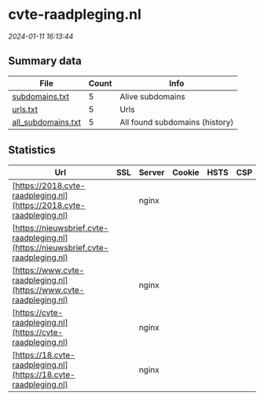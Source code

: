 # cvte-raadpleging.nl
*2024-01-11 16:13:44*
## Summary data


| File       | Count | Info |
|------------|-------|------|
|[subdomains.txt](/data/cvte-raadpleging.nl/subdomains.txt)|5|Alive subdomains|
|[urls.txt](/data/cvte-raadpleging.nl/urls.txt)|5|Urls|
|[all_subdomains.txt](/data/cvte-raadpleging.nl/all_subdomains.txt)|5|All found subdomains (history)|


## Statistics


| Url | SSL | Server | Cookie | HSTS | CSP | XFO | XXP | RP | Tech |Title |
|------------|-------|------|------|------|------|------|------|------|------|------|
|[https://2018.cvte-raadpleging.nl](https://2018.cvte-raadpleging.nl)| |nginx| | | | | | :white_check_mark: |HSTS Nginx|404 Not Found|
|[https://nieuwsbrief.cvte-raadpleging.nl](https://nieuwsbrief.cvte-raadpleging.nl)| || | | | | | :white_check_mark: ||404 Not Found|
|[https://www.cvte-raadpleging.nl](https://www.cvte-raadpleging.nl)| |nginx| | | | | | :white_check_mark: |HSTS Nginx|404 Not Found|
|[https://cvte-raadpleging.nl](https://cvte-raadpleging.nl)| |nginx| | | | | | :white_check_mark: |HSTS Nginx|404 Not Found|
|[https://18.cvte-raadpleging.nl](https://18.cvte-raadpleging.nl)| |nginx| | | | | | :white_check_mark: |HSTS Nginx|404 Not Found|